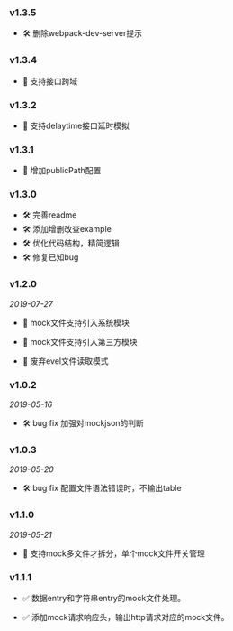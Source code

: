 ### v1.3.5 
-  🛠 删除webpack-dev-server提示

### v1.3.4 
- 🚀 支持接口跨域

### v1.3.2
- 🚀 支持delaytime接口延时模拟

### v1.3.1
- 🚀 增加publicPath配置

### v1.3.0
- 🛠 完善readme
- 🛠 添加增删改查example
- 🛠 优化代码结构，精简逻辑
- 🛠 修复已知bug

### v1.2.0

*2019-07-27*

- 🚀 mock文件支持引入系统模块

- 🚀 mock文件支持引入第三方模块

- 🚮 废弃evel文件读取模式 

### v1.0.2

*2019-05-16*

- 🛠 bug fix 加强对mockjson的判断

### v1.0.3

*2019-05-20*

- 🛠 bug fix 配置文件语法错误时，不输出table

### v1.1.0

*2019-05-21*

- 🚀 支持mock多文件才拆分，单个mock文件开关管理

### v1.1.1

- ✅ 数据entry和字符串entry的mock文件处理。

- ✅ 添加mock请求响应头，输出http请求对应的mock文件。
